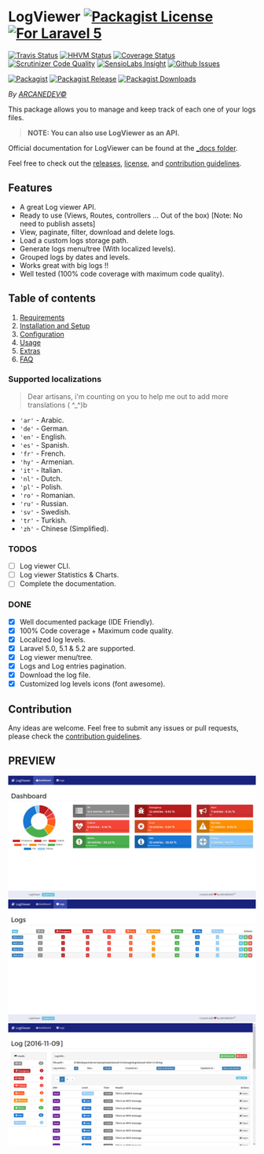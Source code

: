 # LogViewer [![Packagist License][badge_license]](LICENSE.md) [![For Laravel 5][badge_laravel]](https://github.com/ARCANEDEV/LogViewer#logviewer)

[![Travis Status][badge_build]](https://travis-ci.org/ARCANEDEV/LogViewer)
[![HHVM Status][badge_hhvm]](http://hhvm.h4cc.de/package/arcanedev/log-viewer)
[![Coverage Status][badge_coverage]](https://scrutinizer-ci.com/g/ARCANEDEV/LogViewer/?branch=master)
[![Scrutinizer Code Quality][badge_quality]](https://scrutinizer-ci.com/g/ARCANEDEV/LogViewer/?branch=master)
[![SensioLabs Insight][badge_insight]](https://insight.sensiolabs.com/projects/d6b4587a-e00d-4dac-98db-f979731fdc4d)
[![Github Issues][badge_issues]](https://github.com/ARCANEDEV/LogViewer/issues)

[![Packagist][badge_package]](https://packagist.org/packages/arcanedev/log-viewer)
[![Packagist Release][badge_release]](https://packagist.org/packages/arcanedev/log-viewer)
[![Packagist Downloads][badge_downloads]](https://packagist.org/packages/arcanedev/log-viewer)

[badge_laravel]:   https://img.shields.io/badge/For-Laravel%205.x-orange.svg?style=flat-square
[badge_license]:   https://img.shields.io/packagist/l/arcanedev/log-viewer.svg?style=flat-square

[badge_build]:     https://img.shields.io/travis/ARCANEDEV/LogViewer.svg?style=flat-square
[badge_hhvm]:      https://img.shields.io/hhvm/arcanedev/log-viewer.svg?style=flat-square
[badge_coverage]:  https://img.shields.io/scrutinizer/coverage/g/ARCANEDEV/LogViewer.svg?style=flat-square
[badge_quality]:   https://img.shields.io/scrutinizer/g/ARCANEDEV/LogViewer.svg?style=flat-square
[badge_insight]:   https://img.shields.io/sensiolabs/i/d6b4587a-e00d-4dac-98db-f979731fdc4d.svg?style=flat-square
[badge_issues]:    https://img.shields.io/github/issues/ARCANEDEV/LogViewer.svg?style=flat-square

[badge_package]:   https://img.shields.io/badge/package-arcanedev/log--viewer-blue.svg?style=flat-square
[badge_release]:   https://img.shields.io/packagist/v/arcanedev/log-viewer.svg?style=flat-square
[badge_downloads]: https://img.shields.io/packagist/dt/arcanedev/log-viewer.svg?style=flat-square

*By [ARCANEDEV&copy;](http://www.arcanedev.net/)*

This package allows you to manage and keep track of each one of your logs files.

 > **NOTE: You can also use LogViewer as an API.**

Official documentation for LogViewer can be found at the [_docs folder](_docs/0.Home.md).

Feel free to check out the [releases](https://github.com/ARCANEDEV/LogViewer/releases), [license](LICENSE.md), and [contribution guidelines](CONTRIBUTING.md).

## Features

  - A great Log viewer API.
  - Ready to use (Views, Routes, controllers &hellip; Out of the box) [Note: No need to publish assets]
  - View, paginate, filter, download and delete logs.
  - Load a custom logs storage path.
  - Generate logs menu/tree (With localized levels).
  - Grouped logs by dates and levels.
  - Works great with big logs !!
  - Well tested (100% code coverage with maximum code quality).

## Table of contents

1. [Requirements](_docs/1.Requirements.md)
2. [Installation and Setup](_docs/2.Installation-and-Setup.md)
3. [Configuration](_docs/3.Configuration.md)
4. [Usage](_docs/4.Usage.md)
5. [Extras](_docs/5.Extras.md)
6. [FAQ](_docs/6.FAQ.md)

### Supported localizations

 > Dear artisans, i'm counting on you to help me out to add more translations ( ^_^)b

* `'ar'` - Arabic.
* `'de'` - German.
* `'en'` - English.
* `'es'` - Spanish.
* `'fr'` - French.
* `'hy'` - Armenian.
* `'it'` - Italian.
* `'nl'` - Dutch.
* `'pl'` - Polish.
* `'ro'` - Romanian.
* `'ru'` - Russian.
* `'sv'` - Swedish.
* `'tr'` - Turkish.
* `'zh'` - Chinese (Simplified).

### TODOS

  - [ ] Log viewer CLI.
  - [ ] Log viewer Statistics & Charts.
  - [ ] Complete the documentation.

### DONE

  - [x] Well documented package (IDE Friendly).
  - [x] 100% Code coverage + Maximum code quality.
  - [x] Localized log levels.
  - [x] Laravel 5.0, 5.1 & 5.2 are supported.
  - [x] Log viewer menu/tree.
  - [x] Logs and Log entries pagination.
  - [x] Download the log file.
  - [x] Customized log levels icons (font awesome).

## Contribution

Any ideas are welcome. Feel free to submit any issues or pull requests, please check the [contribution guidelines](CONTRIBUTING.md).

## PREVIEW

![Dashboard](https://raw.githubusercontent.com/ARCANEDEV/LogViewer/master/_screenshots/1-dashboard.jpg)
![Logs list](https://raw.githubusercontent.com/ARCANEDEV/LogViewer/master/_screenshots/2-logs-list.jpg)
![Single log](https://raw.githubusercontent.com/ARCANEDEV/LogViewer/master/_screenshots/3-single-log.jpg)
